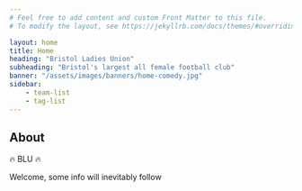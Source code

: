 ```yaml
---
# Feel free to add content and custom Front Matter to this file.
# To modify the layout, see https://jekyllrb.com/docs/themes/#overriding-theme-defaults

layout: home
title: Home
heading: "Bristol Ladies Union"
subheading: "Bristol's largest all female football club"
banner: "/assets/images/banners/home-comedy.jpg"
sidebar: 
    - team-list
    - tag-list
---
```


## About

🔥 BLU 🔥

Welcome, some info will inevitably follow

